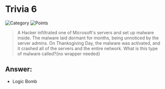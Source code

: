 # Trivia 6

![Category](http://img.shields.io/badge/Category-Trivia-orange?style=for-the-badge) ![Points](http://img.shields.io/badge/Points-100-brightgreen?style=for-the-badge)

> A Hacker infiltrated one of Microsoft's servers and set up malware inside. The malware laid dormant for months, being unnoticed by the server admins. On Thanksgiving Day, the malware was activated, and it crashed all of the servers and the entire network. What is this type of malware called?{no wrapper needed}

## Answer: 
* Logic Bomb
